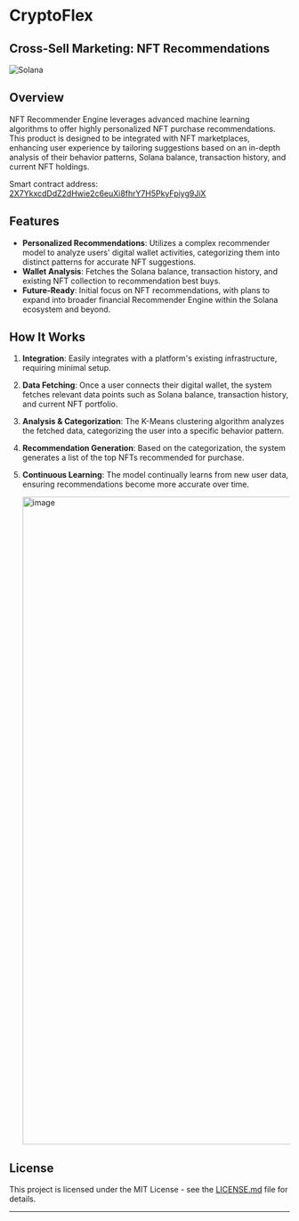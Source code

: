 # CryptoFlex
## Cross-Sell Marketing: NFT Recommendations

![Solana](https://img.shields.io/badge/Solana-Blockchain-blue)

## Overview

NFT Recommender Engine leverages advanced machine learning algorithms to offer highly personalized NFT purchase recommendations. This product is designed to be integrated with NFT marketplaces, enhancing user experience by tailoring suggestions based on an in-depth analysis of their behavior patterns, Solana balance, transaction history, and current NFT holdings.

Smart contract address: [2X7YkxcdDdZ2dHwie2c6euXi8fhrY7H5PkyFpiyg9JiX](https://solscan.io/account/2X7YkxcdDdZ2dHwie2c6euXi8fhrY7H5PkyFpiyg9JiX?cluster=devnet)

## Features

- **Personalized Recommendations**: Utilizes a complex recommender model to analyze users' digital wallet activities, categorizing them into distinct patterns for accurate NFT suggestions.
- **Wallet Analysis**: Fetches the Solana balance, transaction history, and existing NFT collection to recommendation best buys.
- **Future-Ready**: Initial focus on NFT recommendations, with plans to expand into broader financial Recommender Engine within the Solana ecosystem and beyond.

## How It Works

1. **Integration**: Easily integrates with a platform's existing infrastructure, requiring minimal setup.
2. **Data Fetching**: Once a user connects their digital wallet, the system fetches relevant data points such as Solana balance, transaction history, and current NFT portfolio.
3. **Analysis & Categorization**: The K-Means clustering algorithm analyzes the fetched data, categorizing the user into a specific behavior pattern.
4. **Recommendation Generation**: Based on the categorization, the system generates a list of the top NFTs recommended for purchase.
5. **Continuous Learning**: The model continually learns from new user data, ensuring recommendations become more accurate over time.

   <img width="1163" alt="image" src="https://github.com/Peixer/crypto-flex/assets/11881839/4f54220d-ef08-4dbc-9074-29813613d34c">



## License
This project is licensed under the MIT License - see the [LICENSE.md](LICENSE) file for details.

---
